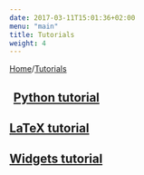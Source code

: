```yaml
---
date: 2017-03-11T15:01:36+02:00
menu: "main"
title: Tutorials
weight: 4
---
```


[Home](/)/[Tutorials](/tutorials/)

## <span style="display:inline-block; width: 0.1em;"></span> <i class="icon-python"></i>  [Python tutorial](/tutorials/python/)

## <i class="entypo entypo-language"></i> [LaTeX tutorial](/tutorials/latex/)

## <i class="entypo entypo-target"></i> [Widgets tutorial](/tutorials/widgets/)